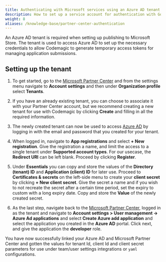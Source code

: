 ```yaml
---
title: Authenticating with Microsoft services using an Azure AD tenant
description: How to set up a service account for authentication with Google Play and Firebase
weight: 8
aliases: /knowledge-base/partner-center-authentication
---
```


An Azure AD tenant is required when setting up publishing to Microsoft Store. The tenant is used to access Azure AD to set up the necessary credentials to allow Codemagic to generate temporary access tokens for managing application submissions.

## Setting up the tenant

1. To get started, go to the [Microsoft Partner Center](https://partner.microsoft.com/en-us/dashboard/home) and from the settings menu navigate to **Account settings** and then under **Organization profile** select **Tenants**.

2. If you have an already existing tenant, you can choose to associate it with your Partner Center account, but we recommend creating a new tenant for use with Codemagic by clicking **Create** and filling in all the required information.

3. The newly created tenant can now be used to access [Azure AD](https://azure.microsoft.com/en-us/services/active-directory/) by logging in with the email and password that you created for your tenant.

4. When logged in, navigate to **App registrations** and select **+ New registration**. Give the registration a name, and limit the access to a single tenant under **Supported account types**. For our usecase, the **Redirect URI** can be left blank. Proceed by clicking **Register**.

5. Under **Essentials** you can copy and store the values of the **Directory (tenant) ID** and **Application (client) ID** for later use. Proceed to **Certificates & secrets** on the left-side menu to create your **client secret** by clicking **+ New client secret**. Give the secret a name and if you wish to not recreate the secret after a certain time period, set the expiry to custom with a long expiry date. Copy and store the **Value** of the newly created secret.

6. As the last step, navigate back to the [Microsoft Partner Center](https://partner.microsoft.com/en-us/dashboard/home), logged in as the tenant and navigate to **Account settings > User management -> Azure Ad applications** and select **Create Azure add application** and select the application you created in the **Azure AD** portal. Click next, and give the application the **developer** role.

You have now successfully linked your Azure AD and Microsoft Partner Center and gotten the values for tenant Id, client Id and client secret parameters for use under team/user settings integrations or `yaml` configurations.
